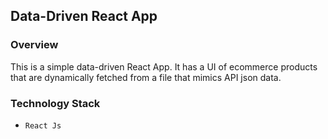 ## Data-Driven React App

### Overview

This is a simple data-driven React App. It has a UI of ecommerce products that are dynamically fetched from a file that mimics API json data.

### Technology Stack

- `React Js`
